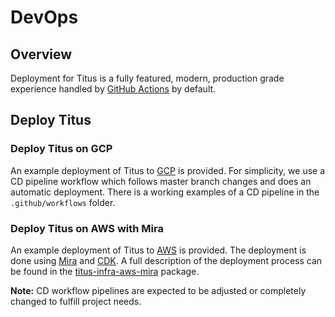 # DevOps

## Overview
Deployment for Titus is a fully featured, modern, production grade experience handled by [GitHub Actions] by default.

## Deploy Titus
### Deploy Titus on GCP
An example deployment of Titus to [GCP] is provided. For simplicity, we use a CD pipeline workflow which follows master branch changes and does an automatic deployment. There is a working examples of a CD pipeline in the `.github/workflows` folder.

### Deploy Titus on AWS with Mira
An example deployment of Titus to [AWS] is provided. The deployment is done using [Mira] and [CDK]. A full description of the deployment process can be found in the [titus-infra-aws-mira] package.


**Note:** CD workflow pipelines are expected to be adjusted or completely changed to fulfill project needs.

[GCP]: https://console.cloud.google.com
[AWS]: https://aws.amazon.com/
[Mira]: https://github.com/nearform/mira
[CDK]: https://aws.amazon.com/cdk/
[titus-infra-aws-mira]: https://github.com/nearform/titus/tree/master/packages/titus-infra-aws-mira
[GitHub Actions]: https://github.com/features/actions
